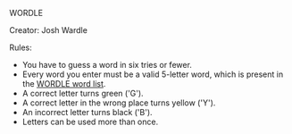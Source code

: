 WORDLE

Creator: Josh Wardle


Rules:

- You have to guess a word in six tries or fewer.
- Every word you enter must be a valid 5-letter
  word, which is present in the [WORDLE word list][1].
- A correct letter turns green ('G').
- A correct letter in the wrong place turns yellow ('Y').
- An incorrect letter turns black ('B').
- Letters can be used more than once.

[1]: https://www.fanbyte.com/guides/wordle-error-guide-what-does-not-in-word-list-mean/

